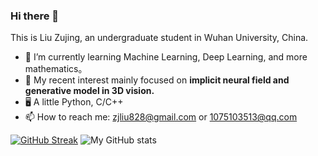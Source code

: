 ### Hi there 👋

This is Liu Zujing, an undergraduate student in Wuhan University, China.

- 🌱 I’m currently learning Machine Learning, Deep Learning, and more mathematics。
- 🔭 My recent interest mainly focused on __implicit neural field and generative model in 3D vision.__
- 🖥️ A little Python, C/C++
- 📫 How to reach me: <zjliu828@gmail.com> or <1075103513@qq.com>

[![GitHub Streak](https://streak-stats.demolab.com/?user=liuxiaozhu01)](https://git.io/streak-stats)
![My GitHub stats](https://github-readme-stats.vercel.app/api?username=liuxiaozhu01&show_icons=true&theme=transparent)

<!--
**liuxiaozhu01/liuxiaozhu01** is a ✨ _special_ ✨ repository because its `README.md` (this file) appears on your GitHub profile.

Here are some ideas to get you started:

- 🔭 I’m currently working on ...
- 🌱 I’m currently learning ...
- 👯 I’m looking to collaborate on ...
- 🤔 I’m looking for help with ...
- 💬 Ask me about ...
- 📫 How to reach me: ...
- 😄 Pronouns: ...
- ⚡ Fun fact: ...
-->

